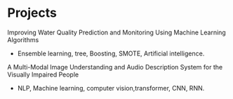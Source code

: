 # Projects


Improving Water Quality Prediction and Monitoring Using Machine Learning Algorithms
- Ensemble learning, tree, Boosting, SMOTE, Artificial intelligence.


A Multi-Modal Image Understanding and Audio Description System for the Visually Impaired People
- NLP, Machine learning, computer vision,transformer, CNN, RNN.



